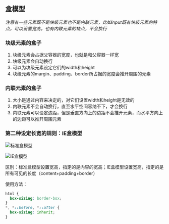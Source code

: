 ## 盒模型

*注意有一些元素既不是块级元素也不是内联元素，比如input既有块级元素的特点，可以设置宽高，也有内联元素的特点，不会换行*

### 块级元素的盒子

1. 块级元素会占据父容器的宽度，也就是和父容器一样宽
2. 块级元素会自动换行
3. 可以为块级元素设定它们的width和height
4. 块级元素的margin、padding、border所占据的宽度会推开周围的元素

### 内联元素的盒子

1. 大小是通过内容来决定的，对它们设置width和height是无效的
2. 内联元素不会自动换行，直至水平空间容纳不下，才会换行
3. 内联元素可以设定边距，但是垂直方向上的边距不会推开元素，而水平方向上的边距可以推开周围元素

### 第二种设定长宽的规则：IE盒模型

![标准盒模型](E:\typora_space\images\box-model.png)

![IE盒模型](https://mdn.mozillademos.org/files/16557/alternate-box-model.png)

区别：标准盒模型设置宽高，指定的是内容的宽高；IE盒模型设置宽高，指定的是所有可见的长度（content+padding+border）

使用方法：

```css
html {
  box-sizing: border-box;
}
*, *::before, *::after {
  box-sizing: inherit;
}
```



